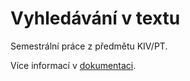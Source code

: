 # Vyhledávání v textu

Semestrální práce z předmětu KIV/PT.

Více informací v [dokumentaci](doc/Dokumentace.pdf).
